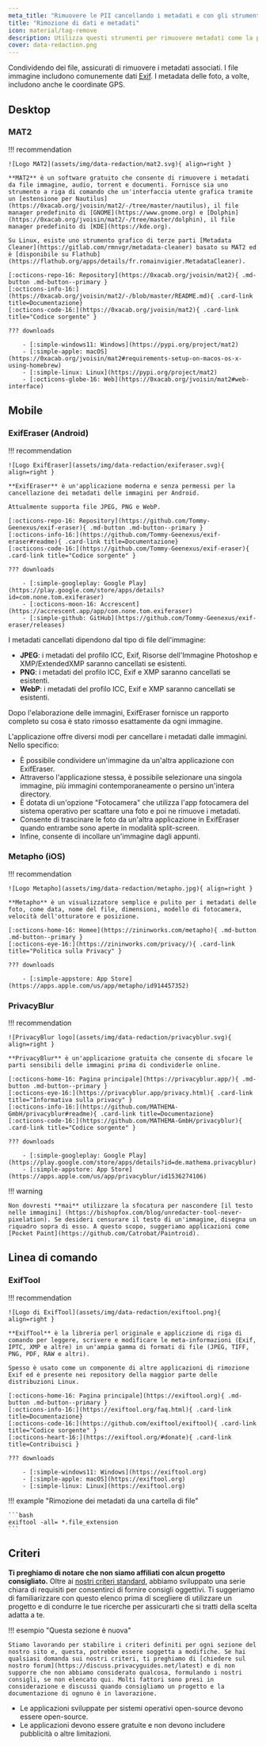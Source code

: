 ```yaml
---
meta_title: "Rimuovere le PII cancellando i metadati e con gli strumenti di redazione dei dati - Privacy Guides"
title: "Rimozione di dati e metadati"
icon: material/tag-remove
description: Utilizza questi strumenti per rimuovere metadati come la posizione GPS e altre informazioni identificative dalle foto e dai file che condividi.
cover: data-redaction.png
---
```


Condividendo dei file, assicurati di rimuovere i metadati associati. I file immagine includono comunemente dati [Exif](https://en.wikipedia.org/wiki/Exif). I metadata delle foto, a volte, includono anche le coordinate GPS.

## Desktop

### MAT2

!!! recommendation

    ![Logo MAT2](assets/img/data-redaction/mat2.svg){ align=right }
    
    **MAT2** è un software gratuito che consente di rimuovere i metadati da file immagine, audio, torrent e documenti. Fornisce sia uno strumento a riga di comando che un'interfaccia utente grafica tramite un [estensione per Nautilus](https://0xacab.org/jvoisin/mat2/-/tree/master/nautilus), il file manager predefinito di [GNOME](https://www.gnome.org) e [Dolphin](https://0xacab.org/jvoisin/mat2/-/tree/master/dolphin), il file manager predefinito di [KDE](https://kde.org).
    
    Su Linux, esiste uno strumento grafico di terze parti [Metadata Cleaner](https://gitlab.com/rmnvgr/metadata-cleaner) basato su MAT2 ed è [disponibile su Flathub](https://flathub.org/apps/details/fr.romainvigier.MetadataCleaner).
    
    [:octicons-repo-16: Repository](https://0xacab.org/jvoisin/mat2){ .md-button .md-button--primary }
    [:octicons-info-16:](https://0xacab.org/jvoisin/mat2/-/blob/master/README.md){ .card-link title=Documentazione}
    [:octicons-code-16:](https://0xacab.org/jvoisin/mat2){ .card-link title="Codice sorgente" }
    
    ??? downloads
    
        - [:simple-windows11: Windows](https://pypi.org/project/mat2)
        - [:simple-apple: macOS](https://0xacab.org/jvoisin/mat2#requirements-setup-on-macos-os-x-using-homebrew)
        - [:simple-linux: Linux](https://pypi.org/project/mat2)
        - [:octicons-globe-16: Web](https://0xacab.org/jvoisin/mat2#web-interface)

## Mobile

### ExifEraser (Android)

!!! recommendation

    ![Logo ExifEraser](assets/img/data-redaction/exiferaser.svg){ align=right }
    
    **ExifEraser** è un'applicazione moderna e senza permessi per la cancellazione dei metadati delle immagini per Android.
    
    Attualmente supporta file JPEG, PNG e WebP.
    
    [:octicons-repo-16: Repository](https://github.com/Tommy-Geenexus/exif-eraser){ .md-button .md-button--primary }
    [:octicons-info-16:](https://github.com/Tommy-Geenexus/exif-eraser#readme){ .card-link title=Documentazione}
    [:octicons-code-16:](https://github.com/Tommy-Geenexus/exif-eraser){ .card-link title="Codice sorgente" }
    
    ??? downloads
    
        - [:simple-googleplay: Google Play](https://play.google.com/store/apps/details?id=com.none.tom.exiferaser)
        - [:octicons-moon-16: Accrescent](https://accrescent.app/app/com.none.tom.exiferaser)
        - [:simple-github: GitHub](https://github.com/Tommy-Geenexus/exif-eraser/releases)

I metadati cancellati dipendono dal tipo di file dell'immagine:

* **JPEG**: i metadati del profilo ICC, Exif, Risorse dell'Immagine Photoshop e XMP/ExtendedXMP saranno cancellati se esistenti.
* **PNG**: i metadati del profilo ICC, Exif e XMP saranno cancellati se esistenti.
* **WebP**: i metadati del profilo ICC, Exif e XMP saranno cancellati se esistenti.

Dopo l'elaborazione delle immagini, ExifEraser fornisce un rapporto completo su cosa è stato rimosso esattamente da ogni immagine.

L'applicazione offre diversi modi per cancellare i metadati dalle immagini. Nello specifico:

* È possibile condividere un'immagine da un'altra applicazione con ExifEraser.
* Attraverso l'applicazione stessa, è possibile selezionare una singola immagine, più immagini contemporaneamente o persino un'intera directory.
* È dotata di un'opzione "Fotocamera" che utilizza l'app fotocamera del sistema operativo per scattare una foto e poi ne rimuove i metadati.
* Consente di trascinare le foto da un'altra applicazione in ExifEraser quando entrambe sono aperte in modalità split-screen.
* Infine, consente di incollare un'immagine dagli appunti.

### Metapho (iOS)

!!! recommendation

    ![Logo Metapho](assets/img/data-redaction/metapho.jpg){ align=right }
    
    **Metapho** è un visualizzatore semplice e pulito per i metadati delle foto, come data, nome del file, dimensioni, modello di fotocamera, velocità dell'otturatore e posizione.
    
    [:octicons-home-16: Homee](https://zininworks.com/metapho){ .md-button .md-button--primary }
    [:octicons-eye-16:](https://zininworks.com/privacy/){ .card-link title="Politica sulla Privacy" }
    
    ??? downloads
    
        - [:simple-appstore: App Store](https://apps.apple.com/us/app/metapho/id914457352)

### PrivacyBlur

!!! recommendation

    ![PrivacyBlur logo](assets/img/data-redaction/privacyblur.svg){ align=right }
    
    **PrivacyBlur** è un'applicazione gratuita che consente di sfocare le parti sensibili delle immagini prima di condividerle online.
    
    [:octicons-home-16: Pagina principale](https://privacyblur.app/){ .md-button .md-button--primary }
    [:octicons-eye-16:](https://privacyblur.app/privacy.html){ .card-link title="Informativa sulla privacy" }
    [:octicons-info-16:](https://github.com/MATHEMA-GmbH/privacyblur#readme){ .card-link title=Documentazione}
    [:octicons-code-16:](https://github.com/MATHEMA-GmbH/privacyblur){ .card-link title="Codice sorgente" }
    
    ??? downloads
    
        - [:simple-googleplay: Google Play](https://play.google.com/store/apps/details?id=de.mathema.privacyblur)
        - [:simple-appstore: App Store](https://apps.apple.com/us/app/privacyblur/id1536274106)

!!! warning

    Non dovresti **mai** utilizzare la sfocatura per nascondere [il testo nelle immagini] (https://bishopfox.com/blog/unredacter-tool-never-pixelation). Se desideri censurare il testo di un'immagine, disegna un riquadro sopra di esso. A questo scopo, suggeriamo applicazioni come [Pocket Paint](https://github.com/Catrobat/Paintroid).

## Linea di comando

### ExifTool

!!! recommendation

    ![Logo di ExifTool](assets/img/data-redaction/exiftool.png){ align=right }
    
    **ExifTool** è la libreria perl originale e appliczione di riga di comando per leggere, scrivere e modificare le meta-informazioni (Exif, IPTC, XMP e altre) in un'ampia gamma di formati di file (JPEG, TIFF, PNG, PDF, RAW e altri).
    
    Spesso è usato come un componente di altre applicazioni di rimozione Exif ed è presente nei repository della maggior parte delle distribuzioni Linux.
    
    [:octicons-home-16: Pagina principale](https://exiftool.org){ .md-button .md-button--primary }
    [:octicons-info-16:](https://exiftool.org/faq.html){ .card-link title=Documentazione}
    [:octicons-code-16:](https://github.com/exiftool/exiftool){ .card-link title="Codice sorgente" }
    [:octicons-heart-16:](https://exiftool.org/#donate){ .card-link title=Contribuisci }
    
    ??? downloads
    
        - [:simple-windows11: Windows](https://exiftool.org)
        - [:simple-apple: macOS](https://exiftool.org)
        - [:simple-linux: Linux](https://exiftool.org)

!!! example "Rimozione dei metadati da una cartella di file"

    ```bash
    exiftool -all= *.file_extension
    ```

## Criteri

**Ti preghiamo di notare che non siamo affiliati con alcun progetto consigliato.** Oltre ai [nostri criteri standard](about/criteria.md), abbiamo sviluppato una serie chiara di requisiti per consentirci di fornire consigli oggettivi. Ti suggeriamo di familiarizzare con questo elenco prima di scegliere di utilizzare un progetto e di condurre le tue ricerche per assicurarti che si tratti della scelta adatta a te.

!!! esempio "Questa sezione è nuova"

    Stiamo lavorando per stabilire i criteri definiti per ogni sezione del nostro sito e, questa, potrebbe essere soggetta a modifiche. Se hai qualsiasi domanda sui nostri criteri, ti preghiamo di [chiedere sul nostro forum](https://discuss.privacyguides.net/latest) e di non supporre che non abbiamo considerato qualcosa, formulando i nostri consigli, se non elencato qui. Molti fattori sono presi in considerazione e discussi quando consigliamo un progetto e la documentazione di ognuno è in lavorazione.

- Le applicazioni sviluppate per sistemi operativi open-source devono essere open-source.
- Le applicazioni devono essere gratuite e non devono includere pubblicità o altre limitazioni.
